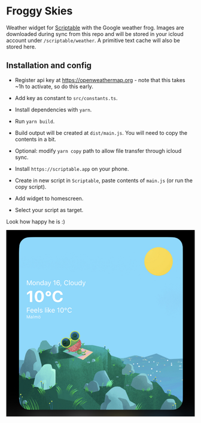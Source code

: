 # Froggy Skies
Weather widget for [Scriptable](https://scriptable.app) with the Google weather frog. Images are downloaded during sync from this repo and will be stored in your icloud account under `/scriptable/weather`. A primitive text cache will also be stored here.

## Installation and config
* Register api key at https://openweathermap.org - note that this takes ~1h to activate, so do this early.
* Add key as constant to `src/constants.ts`.

* Install dependencies with `yarn`.
* Run `yarn build`.
* Build output will be created at `dist/main.js`. You will need to copy the contents in a bit.
* Optional: modify `yarn copy` path to allow file transfer through icloud sync.

* Install `https://scriptable.app` on your phone.
* Create in new script in `Scriptable`, paste contents of `main.js` (or run the copy script).
* Add widget to homescreen.
* Select your script as target.


Look how happy he is :)

![Widget](./preview.jpeg)
